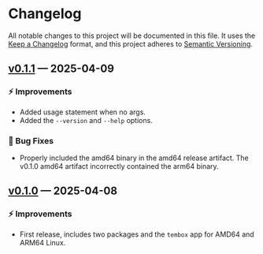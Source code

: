 # Changelog

All notable changes to this project will be documented in this file. It uses the
[Keep a Changelog] format, and this project adheres to [Semantic Versioning].

  [Keep a Changelog]: https://keepachangelog.com/en/1.1.0/
  [Semantic Versioning]: https://semver.org/spec/v2.0.0.html
    "Semantic Versioning 2.0.0"

## [v0.1.1] — 2025-04-09

### ⚡ Improvements

*   Added usage statement when no args.
*   Added the `--version` and `--help` options.

### 🐞 Bug Fixes

*   Properly included the amd64 binary in the amd64 release artifact. The
    v0.1.0 amd64 artifact incorrectly contained the arm64 binary.

  [v0.1.1]: https://github.com/tembo-io/tembo-packaging/compare/v0.1.0...v0.1.1

## [v0.1.0] — 2025-04-08

### ⚡ Improvements

*   First release, includes two packages and the `tembox` app for AMD64 and
    ARM64 Linux.

  [v0.1.0]: https://github.com/tembo-io/tembo-packaging/compare/6a98941...v0.1.0
